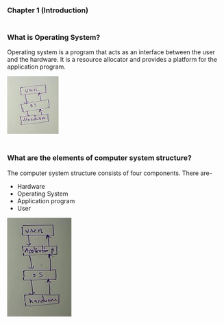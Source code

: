 ### Chapter 1 (Introduction)

### **<br/>What is Operating System?**


<p>Operating system is a program that acts as an interface between the user and the hardware. It is a resource allocator and provides a platform for the application program.</P>
<img src ="./Capt1ure.PNG" width = "120"/>


### **<br/>What are the elements of computer system structure?**
The computer system structure consists of four components. There are-
  - Hardware<br/>
  - Operating System<br/>
  - Application program<br/>
  - User<br/>
  <img src ="./Cap2ture.PNG" width = "150" title = "Elements of Computer System Structure"/>
